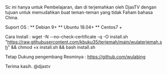 Sc ini hanya untuk Pembelajaran, dan di terjemahkan oleh DjasTV dengan tujuan untuk memudahkan buat teman-teman yang tidak Faham bahasa China.

Suport OS :
** Debian 9+
** Ubuntu 18.04+
** Centos7 +

Cara Install :
wget -N --no-check-certificate -q -O install.sh "https://raw.githubusercontent.com/kbuku35/terjemah/main/wulaterjemah.sh" && chmod +x install.sh && bash install.sh

Tetap Dukung pengembang Resminya :
https://github.com/wulabing

Terima kasih.
@djastv
